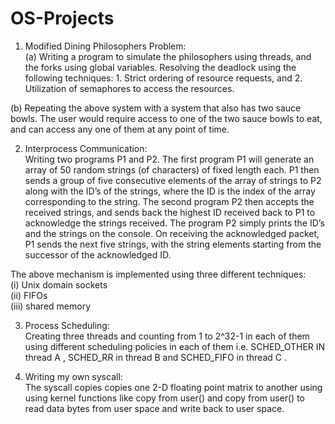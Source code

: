 # OS-Projects 

1) Modified Dining Philosophers Problem: 						
(a) Writing  a program to simulate the philosophers using threads, and the forks using global variables.
Resolving the deadlock using the following techniques: 1. Strict ordering of resource requests, and  2. Utilization of semaphores to access the resources. 
  
(b) Repeating the above system  with a system that also has two sauce bowls. The user would require access to one of the two sauce
bowls to eat, and can access any one of them at any point of time.
			 
			 						
 						               
2) Interprocess Communication:	
Writing two programs P1 and P2. The first program P1 will generate an array of 50 random strings (of characters) of fixed length each. P1 then sends
a group of five consecutive elements of the array of strings to P2 along with the ID’s of the strings, where the ID is the index of the array corresponding
to the string. The second program P2 then accepts the received strings, and sends back the highest ID received back to P1 to acknowledge the strings
received. The program P2 simply prints the ID’s and the strings on the console. On receiving the acknowledged packet, P1 sends the next five strings, with the
string elements starting from the successor of the acknowledged ID.
					
The above mechanism is implemented using three different techniques: 					
(i) Unix domain sockets									
(ii) FIFOs							
(iii) shared memory				
						
									
						
3) Process Scheduling:	
Creating three threads and counting from 1 to 2^32-1 in each of them using different scheduling policies in each of them
i.e. SCHED_OTHER IN thread A , SCHED_RR in thread B  and SCHED_FIFO in thread C .
			
						
										
4) Writing my own syscall:	
The syscall copies copies one 2-D floating point matrix to another using using kernel functions like copy from user() and copy from user() to read data
bytes from user space and write back to user space.
